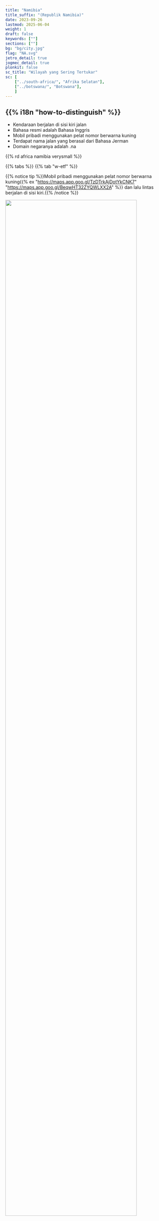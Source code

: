 ```yaml
---
title: "Namibia"
title_suffix: "(Republik Namibia)"
date: 2023-09-26
lastmod: 2025-06-04
weight: 1
draft: false
keywords: [""]
sections: [""]
bg: "bg/city.jpg"
flag: "NA.svg"
jetro_detail: true
jogmec_detail: true
plonkit: false
sc_title: "Wilayah yang Sering Tertukar"
sc: [
    ["../south-africa/", "Afrika Selatan"],
    ["../botswana/", "Botswana"],
    ]
---
```


<div class="main-desciption country-description">
    <h2 class="section-title">{{% i18n "how-to-distinguish" %}}</h2>
    <ul class="rule-list">
        <li>Kendaraan berjalan di sisi <span class="quiz">kiri</span> jalan</li>
        <li>Bahasa resmi adalah Bahasa Inggris</li>
        <li>Mobil pribadi menggunakan pelat nomor berwarna <span class="quiz">kuning</span></li>
        <li>Terdapat nama jalan yang berasal dari Bahasa Jerman</li>
        <li>Domain negaranya adalah <span class="quiz">.na</span></li>
    </ul>
    {{% rd africa namibia verysmall %}}
</div>

{{% tabs %}}
{{% tab "w-etf" %}}

{{% notice tip %}}Mobil pribadi menggunakan pelat nomor berwarna <span class="quiz">kuning</span>{{% ex "https://maps.app.goo.gl/TzDTrkAjDotYkCNK7" "https://maps.app.goo.gl/BeqwHT32ZYQWLXX2A" %}} dan lalu lintas berjalan di sisi kiri.{{% /notice %}}
<div class="googlemap-if no-margin">
<img src="./elephants_at_etosha_national_2.jpg" width="90%">
</div>

{{% lb 50 %}}
![](./640px-Namibia_plate.jpg)

Oleh <a href=&quot;//commons.wikimedia.org/wiki/User:Dickelbers&quot; title=&quot;User:Dickelbers&quot;>Dickelbers</a> - <span class=&quot;int-own-work&quot; lang=&quot;en&quot;>Karya sendiri</span>, <a href="https://creativecommons.org/licenses/by-sa/4.0" title="Creative Commons Attribution-Share Alike 4.0">CC BY-SA 4.0</a>, <a href="https://commons.wikimedia.org/w/index.php?curid=45401926">Tautan</a>
{{% /lb %}}

{{% notice tip %}}Gurun Namib yang datar membentang di sepanjang pantai{{% ex "https://maps.app.goo.gl/UFpuSnnSREAr5YXL8" %}}. Gurun ini termasuk dalam kategori gurun pesisir barat seperti {{% goto "../../cs_america/chile/" "Gurun Atacama di Chile" %}}{{% ref "https://ja.wikipedia.org/wiki/%E8%A5%BF%E5%B2%B8%E7%A0%82%E6%BC%A0" "Gurun Pesisir Barat" %}}.{{% /notice %}}
<div class="googlemap-if no-margin">
<img src="./road_ahead_desert_never.jpg" width="95%">
</div>

{{% notice tip %}}Pernah berada di bawah kolonialisme {{% goto "../../europe/germany/" "Jerman" %}}, lalu berada di bawah mandat Afrika Selatan. Karena itu, nama-nama jalan yang terdengar seperti Bahasa Jerman masih ditemukan{{% ex "https://maps.app.goo.gl/svF4zwa6Dt2kwZcB8" %}}.{{% /notice %}}
<div class="googlemap-if no-margin">
<p><a href="https://commons.wikimedia.org/wiki/File:Windhuk_Bahnhofstra%C3%9Fe.jpg#/media/File:Windhuk_Bahnhofstra%C3%9Fe.jpg"><img src="https://upload.wikimedia.org/wikipedia/commons/3/3c/Windhuk_Bahnhofstra%C3%9Fe.jpg" alt="Windhuk Bahnhofstraße.jpg" height="448" width="640"></a></p><p>Oleh <a href="//commons.wikimedia.org/wiki/User:Zairon" title="User:Zairon">Zairon</a> - <span class="int-own-work" lang="en">Karya sendiri</span>, <a href="https://creativecommons.org/licenses/by-sa/4.0" title="Creative Commons Attribution-Share Alike 4.0">CC BY-SA 4.0</a>, <a href="https://commons.wikimedia.org/w/index.php?curid=71217869">Tautan</a></p>
</div>

{{% notice tip %}}
Meskipun populasinya rendah, Namibia kaya akan sumber daya mineral seperti berlian dan uranium. Karena itu, wilayah perkotaannya relatif aman dan infrastruktur seperti perumahan telah berkembang{{% ex "https://maps.app.goo.gl/tasd2CRDKQ6BD5zA8" %}}. Di kota seperti Swakopmund, terdapat bangunan bergaya Eropa yang terpengaruh oleh {{% goto "../../europe/germany/" "Jerman" %}}{{% ex "https://maps.app.goo.gl/Dumckq4A4RwEDYUq9" %}}{{% ref "https://ja.wikipedia.org/wiki/%E3%82%B9%E3%83%AF%E3%82%B3%E3%83%97%E3%83%A0%E3%83%B3%E3%83%88" "Swakopmund" %}}.
{{% /notice %}}
<div class="googlemap-if no-margin">
<img src="swakopmund1.jpg">
</div>

{{% /tab %}}
{{% /tabs %}}

<div class="main-desciption area-description">
    <h2 class="section-title">{{% i18n "narrow-down-the-area" %}}</h2>
    <h4 class="section-title">Pemandangan</h4>
    <ul class="rule-list">
        <li>Ketinggian berbeda tergantung wilayah; area menjadi pegunungan setelah dataran rendah pantai
            <ul>
                <li>Gurun Namib di pesisir sangat datar{{% ex "https://maps.app.goo.gl/3wNp5ZycbqoAYjsB6" "https://maps.app.goo.gl/TyAex5xmWBB6fGzg9" "https://maps.app.goo.gl/vCRnybQwV77FmtaQ8" %}}</li>
            </ul>
        </li>
        <li>Proporsi pohon dan rumput bervariasi tergantung wilayah{{% ref "https://www.uni-koeln.de/sfb389/e/e1/download/atlas_namibia/e1_download_living_resources_e.htm" "Atlas of Namibia Project" %}}
            <ul>
                <li><span style="color:#147F09">■</span>Wilayah yang ditutupi lebih dari 80% vegetasi{{% ex "https://maps.app.goo.gl/BrxGWEKMT5SNoV6MA" "https://maps.app.goo.gl/HGhoQsDR2MrYa3xD7" %}}</li>
                <li><span style="color:#E8C15B">■</span>Ada pohon tetapi tidak tertutup padang rumput{{% ex "https://maps.app.goo.gl/BrxGWEKMT5SNoV6MA" "https://maps.app.goo.gl/HGhoQsDR2MrYa3xD7" %}}</li>
                <li><span style="color:#6A8418">■</span>Kategori Nama Karoo: hanya perdu dan rumput kecil yang tumbuh, tanpa pohon besar{{% ex "https://maps.app.goo.gl/BrxGWEKMT5SNoV6MA" "https://maps.app.goo.gl/HGhoQsDR2MrYa3xD7" %}}</li>
                <li><span style="color:#917716">■</span>Gurun Namib</li>
                <li><span style="color:#DAD6CC">■</span>Wilayah sepanjang sungai dengan tanah seperti endapan berwarna putih</li>
            </ul>
        </li>
        <li>Jalur kereta dibangun untuk mengangkut kontainer dari pelabuhan utama Walvis Bay dan Lüderitz, yang dulunya satu-satunya pelabuhan sebelum apartheid berakhir
            <ul>
                <li>Walvis Bay{{% ex "https://maps.app.goo.gl/z21NtccVNu2cYMAB6" %}} (area rel terlihat sedikit ditinggikan)</li>
                <li>Lüderitz{{% ex "https://maps.app.goo.gl/YbtgXiN1RwrARDoB6" "https://maps.app.goo.gl/TdSb5JHUqDUWA7qK6" %}}</li>
            </ul>
        </li>
    </ul>
</div>

{{% tabs %}}
{{% tab "Ketinggian" %}}
<div class="googlemap-if unclickable no-margin">
<img src="./960px-Namibia_Topography.png" width="70%" />
</div>

{{% notice tip %}}
Setelah melewati dataran rendah pesisir Gurun Namib, terdapat daerah berbukit bernama Great Escarpment dengan peningkatan ketinggian sekitar 1000 meter. Di bagian tengah Namibia dan daerah tinggi, terdapat formasi batu yang kasar.
{{% /notice %}}

{{% /tab %}}
{{% tab "Vegetasi" %}}

{{% notice tip %}}
Wilayah hijau tertutup vegetasi lebih dari 80%, sedangkan wilayah hijau muda menunjukkan tanah terlihat lebih banyak.
{{% /notice %}}

<div class="googlemap-if unclickable no-margin">
<img src="./glasscover.png" width="70%" />
</div>

{{% /tab %}}
{{% tab "Kereta Api" %}}

{{% notice tip %}}
Jalur kereta menghubungkan pelabuhan utama Walvis Bay (ditunjukkan oleh garis hitam putih pada peta). Sebelum Walvis Bay disatukan ke Namibia pasca-apartheid, Lüderitz adalah satu-satunya pelabuhan untuk kapal besar, sehingga jalur kereta dibangun untuk mengangkut kontainer ke sana. Informasi ini lebih mudah diingat bila dikaitkan dengan sejarah.
{{% /notice %}}

<div class="googlemap-if unclickable no-margin">
<p style="width:100%"><a href="https://commons.wikimedia.org/wiki/File:Namibia_rail_network_map_de.svg#/media/File:Namibia_rail_network_map_de.svg"><img src="https://upload.wikimedia.org/wikipedia/commons/8/88/Namibia_rail_network_map_de.svg" alt="Namibia rail network map de.svg" width="60%"></a></p><p>Oleh <a href="//commons.wikimedia.org/wiki/User:Htonl" title="User:Htonl">Htonl</a> - <span class="int-own-work" lang="en">Karya sendiri</span> / <a href="https://en.wikipedia.org/wiki/en:OpenStreetMap" class="extiw" title="w:en:OpenStreetMap">Data geospasial dari OpenStreetMap</a>, <a href="https://creativecommons.org/licenses/by-sa/2.0" title="Creative Commons Attribution-Share Alike 2.0">CC BY-SA 2.0</a>, <a href="https://commons.wikimedia.org/w/index.php?curid=20231852">Tautan</a></p>
</div>

{{% /tab %}}
{{% /tabs %}}

<div class="main-desciption area-description">
    <h4 class="section-title">Vegetasi</h4>
    <ul class="rule-list">
        <li>Pterocarpus angolensis (Angola karlin) tumbuh alami di sepanjang koridor Caprivi di timur laut</li>
        <li>Colophospermum mopane hanya tumbuh di bagian barat laut Namibia{{% ex "https://maps.app.goo.gl/RXZAuphynLFVYrsP9" %}}</li>
        <li>Pohon palem “meledak” tersebar di utara dekat Angola dan pesisir barat laut{{% ex "https://maps.app.goo.gl/g9BpJEytnusX7Nws8" %}}</li>
        <li>Aloe dichotoma hanya tumbuh dari {{% goto "../south-africa/" "Afrika Selatan" %}} hingga barat daya Namibia</li>
    </ul>
</div>
{{% tabs %}}
{{% tab "Pterocarpus angolensis" %}}
{{% notice tip %}}
Angola karlin (Pterocarpus angolensis) banyak tercatat tumbuh di sepanjang koridor Caprivi di timur laut{{% ref "https://www.inaturalist.org/observations?subview=map&taxon_id=340243" "pterocarpus angolensis - iNaturalist" %}}. Buah berwarna cokelat berbentuk bulat seperti cangkang bisa diamati{{% ex "https://maps.app.goo.gl/vEj3dixAU24EGBL97" "https://maps.app.goo.gl/M1jJozJ3jbBXdjSb6" %}}.
{{% /notice %}}

<div class="googlemap-if unclickable no-margin">
<iframe src="https://www.google.com/maps/embed?pb=!4v1749047427382!6m8!1m7!1sg9MuciuFgXQ55f4YluD14g!2m2!1d-18.05073644654441!2d20.93175947601597!3f192.49570894906978!4f12.245689334005007!5f1.7262685934902433" width="600" height="450" style="border:0;" allowfullscreen="" loading="lazy" referrerpolicy="no-referrer-when-downgrade"></iframe>
</div>

{{% /tab %}}
{{% tab "Colophospermum mopane" %}}
{{% notice tip %}}
Tumbuh rendah dan bercabang dari bagian bawah, memberikan kesan "melebar ke segala arah"{{% ex "https://maps.app.goo.gl/rTLBHMZ72bBJ6jtQA" "https://maps.app.goo.gl/uaXteXJv338qhz6V8" %}}.
{{% /notice %}}

<div class="googlemap-if unclickable no-margin">
<p><a href="https://commons.wikimedia.org/wiki/File:Colophospermum_mopane_arbre_MHNT.jpg#/media/File:Colophospermum_mopane_arbre_MHNT.jpg"><img src="https://upload.wikimedia.org/wikipedia/commons/f/f3/Colophospermum_mopane_arbre_MHNT.jpg" alt="Colophospermum mopane in Namibia" height="480" width="640"></a></p>
<p>Oleh <a href="//commons.wikimedia.org/wiki/User:Erc%C3%A9" title="User:Ercé">Roger Culos</a> - <span class="int-own-work" lang="en">Karya sendiri</span>, <a href="https://creativecommons.org/licenses/by-sa/3.0" title="Creative Commons Attribution-Share Alike 3.0">CC BY-SA 3.0</a>, <a href="https://commons.wikimedia.org/w/index.php?curid=34066751">Tautan</a></p>
</div>

{{% /tab %}}
{{% tab "Hyphaene petersiana" %}}
{{% notice tip %}}
Pohon palem yang dikenal sebagai "palem meledak" ini tersebar di bagian utara dekat Angola serta di pesisir barat laut{{% ex "https://maps.app.goo.gl/g9BpJEytnusX7Nws8" %}}.
{{% /notice %}}

<div class="googlemap-if unclickable no-margin">
<img src="bakuhatsu.jpg" width="300px">
</div>

{{% /tab %}}
{{% tab "Aloe dichotoma" %}}
{{% notice tip %}}
Mudah dikenali dari siluetnya, namun karena sedikitnya jalan di sepanjang perbatasan tempat tumbuhnya, keberadaannya jarang terlihat{{% ex "https://maps.app.goo.gl/4K658G6hPQfKiiJo8" %}}.
{{% /notice %}}

<div class="googlemap-if unclickable no-margin">
<img src="rock_formations_rocks_dichotoma.jpg" width="80%">
</div>

{{% notice tip %}}
Area persebarannya ditunjukkan oleh titik-titik biru muda pada gambar di bawah ini (gambar berlisensi CC0){{% ref "https://www.inaturalist.org/observations/242135414" "Aloidendron dichotomum - iNaturalist" %}}.
{{% /notice %}}

<div class="googlemap-if unclickable no-margin">
<img src="the_tree_aloes_southern.jpg" width="60%">
</div>

{{% /tab %}}
{{% /tabs %}}

<div class="main-desciption area-description">
    <h2 class="section-title">{{% i18n "narrow-down-the-city" %}}</h2>
    <ul class="rule-list">
        <li>Pelabuhan terbesar di Republik Namibia, Walvis Bay, memiliki terminal kontainer dan angkutan kereta</li>
        <li>Ada area yang memperlihatkan Gunung Brandberg, puncak tertinggi di Namibia</li>
    </ul>
</div>

{{% tabs %}}
{{% tab "Walvis Bay" %}}

{{% notice tip %}}
Walvis Bay adalah pelabuhan terbesar di Republik Namibia{{% ex "https://maps.app.goo.gl/GcmWUW4TpAZVC4Tt6" %}}. Pada Agustus 1993, pelabuhan ini diintegrasikan ke Namibia setelah berakhirnya apartheid. Karena digunakan untuk ekspor dan impor barang ke wilayah lain seperti {{% goto "../botswana/" "Botswana" %}} dan Zambia, jalur kereta dibangun dari kota ini. Terminal kontainer{{% ex "https://maps.app.goo.gl/mEkwvUgq4LJtyqMz6" %}} dan markas perusahaan logistik{{% ex "https://maps.app.goo.gl/muNbSowLwg73VmUj8" "https://maps.app.goo.gl/9aDDUT9gY8Kq1xZcA" %}} mudah ditemukan di sekitar sini.
{{% /notice %}}

<div class="googlemap-if unclickable no-margin">
<a data-flickr-embed="true" href="https://www.flickr.com/photos/string_bass_dave/54459068109/in/photolist-2n3bKG9-SKJuBP-smEc4A-soNCTE-soNw8A-2oPSfRy-D6JPJb-2d7z5Ge-29rUr1o-xXGhzV-dGhfW3-2iF8wCC-s5BDsR-2n3dpMG-2n39ABW-2krWt1m-s7nkUm-s7kpP9-soNazG-MKwiyV-V7m9pi-s7kTSq-rs8NcH-s7wcig-soM5Ff-2nxXuYt-DtoCbe-QBpdwq-E5RtDx-rs9t2X-s7k9Ns-FYYqQk-smFciS-soLARs-2oPar4e-3HSNzN-smG2kd-2qYmXCa-5JkDpj-2m6GmBk-F9sDj7-F4YKZ2-CVGCMi-2ifvwBx-soWVZv-fTDG86-s5CsSF-2i1y8YN-Db8yGD-soVqtV" title="Walvis Bay Harbor"><img src="https://live.staticflickr.com/65535/54459068109_62e365dd29_c.jpg" width="800" height="447" alt="Walvis Bay Harbor"/></a><script async src="//embedr.flickr.com/assets/client-code.js" charset="utf-8"></script>
</div>

{{% /tab %}}
{{% tab "Brandberg" %}}

{{% notice tip %}}
Terletak di bagian utara Namibia, gunung besar dan datar ini dapat terlihat dengan jelas{{% ex "https://maps.app.goo.gl/jfWCVCCYZTbECnQ79" "https://maps.app.goo.gl/VuWPNFnpncTx3VAx7" %}}.
{{% /notice %}}

<div class="googlemap-if unclickable no-margin">
<img src="./Brandberg_Namibia_10km_distance.jpg" width="90%" />
</div>

{{% /tab %}}
{{% /tabs %}}
